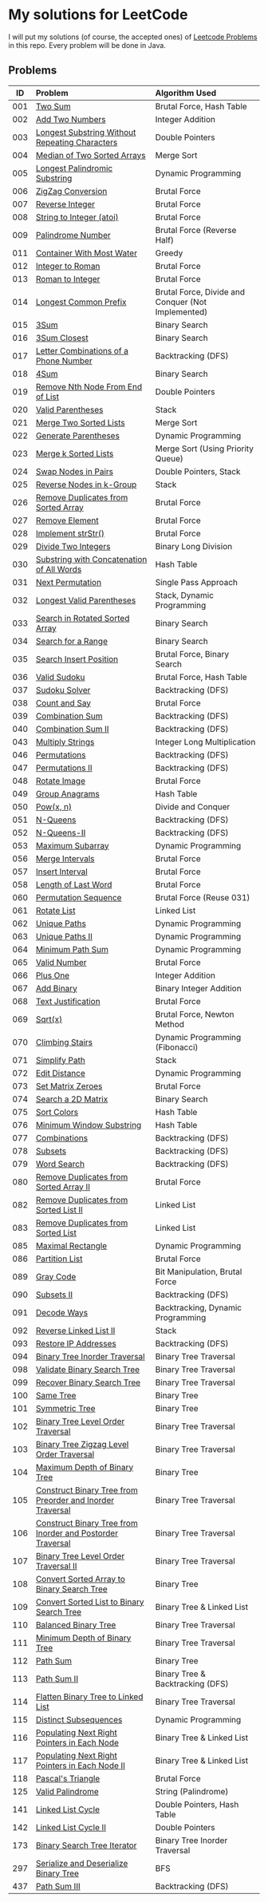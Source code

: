 # My solutions for LeetCode

I will put my solutions (of course, the accepted ones) of [Leetcode Problems](https://leetcode.com/problemset/algorithms/) in this repo. Every problem will be done in Java.

## Problems

| ID | Problem | Algorithm Used |
| --- | :--- | :--- |
| 001 | [Two Sum](https://leetcode.com/problems/two-sum/description/) | Brutal Force, Hash Table |
| 002 | [Add Two Numbers](https://leetcode.com/problems/add-two-numbers/description/) | Integer Addition |
| 003 | [Longest Substring Without Repeating Characters](https://leetcode.com/problems/longest-substring-without-repeating-characters/description/) | Double Pointers |
| 004 | [Median of Two Sorted Arrays](https://leetcode.com/problems/median-of-two-sorted-arrays/description/) | Merge Sort |
| 005 | [Longest Palindromic Substring](https://leetcode.com/problems/longest-palindromic-substring) | Dynamic Programming |
| 006 | [ZigZag Conversion](https://leetcode.com/problems/zigzag-conversion) | Brutal Force |
| 007 | [Reverse Integer](https://leetcode.com/problems/reverse-integer) | Brutal Force |
| 008 | [String to Integer (atoi)](https://leetcode.com/problems/string-to-integer-atoi) | Brutal Force |
| 009 | [Palindrome Number](https://leetcode.com/problems/palindrome-number) | Brutal Force (Reverse Half) |
| 011 | [Container With Most Water](https://leetcode.com/problems/container-with-most-water) | Greedy |
| 012 | [Integer to Roman](https://leetcode.com/problems/integer-to-roman/description/) | Brutal Force |
| 013 | [Roman to Integer](https://leetcode.com/problems/roman-to-integer/description/) | Brutal Force |
| 014 | [Longest Common Prefix](https://leetcode.com/problems/longest-common-prefix) | Brutal Force, Divide and Conquer (Not Implemented) |
| 015 | [3Sum](https://leetcode.com/problems/3sum) | Binary Search |
| 016 | [3Sum Closest](https://leetcode.com/problems/3sum-closest) | Binary Search |
| 017 | [Letter Combinations of a Phone Number](https://leetcode.com/problems/letter-combinations-of-a-phone-number) | Backtracking (DFS) |
| 018 | [4Sum](https://leetcode.com/problems/4sum) | Binary Search |
| 019 | [Remove Nth Node From End of List](https://leetcode.com/problems/remove-nth-node-from-end-of-list/description/) | Double Pointers |
| 020 | [Valid Parentheses](https://leetcode.com/problems/valid-parentheses) | Stack |
| 021 | [Merge Two Sorted Lists](https://leetcode.com/problems/merge-two-sorted-lists) | Merge Sort |
| 022 | [Generate Parentheses](https://leetcode.com/problems/generate-parentheses) | Dynamic Programming |
| 023 | [Merge k Sorted Lists](https://leetcode.com/problems/merge-k-sorted-lists) | Merge Sort (Using Priority Queue) |
| 024 | [Swap Nodes in Pairs](https://leetcode.com/problems/swap-nodes-in-pairs/description/) | Double Pointers, Stack |
| 025 | [Reverse Nodes in k-Group](https://leetcode.com/problems/reverse-nodes-in-k-group/description/) | Stack |
| 026 | [Remove Duplicates from Sorted Array](https://leetcode.com/problems/remove-duplicates-from-sorted-array/description/) | Brutal Force |
| 027 | [Remove Element](https://leetcode.com/problems/remove-element) | Brutal Force |
| 028 | [Implement strStr()](https://leetcode.com/problems/implement-strstr/description/) | Brutal Force |
| 029 | [Divide Two Integers](https://leetcode.com/problems/divide-two-integers/description/) | Binary Long Division |
| 030 | [Substring with Concatenation of All Words](https://leetcode.com/problems/substring-with-concatenation-of-all-words/description/) | Hash Table |
| 031 | [Next Permutation](https://leetcode.com/problems/next-permutation/description/) | Single Pass Approach |
| 032 | [Longest Valid Parentheses](https://leetcode.com/problems/longest-valid-parentheses/description/) | Stack, Dynamic Programming |
| 033 | [Search in Rotated Sorted Array](https://leetcode.com/problems/search-in-rotated-sorted-array/description/) | Binary Search |
| 034 | [Search for a Range](https://leetcode.com/problems/search-for-a-range/description/) | Binary Search |
| 035 | [Search Insert Position](https://leetcode.com/problems/search-insert-position/description/) | Brutal Force, Binary Search |
| 036 | [Valid Sudoku](https://leetcode.com/problems/valid-sudoku/description/) | Brutal Force, Hash Table |
| 037 | [Sudoku Solver](https://leetcode.com/problems/sudoku-solver/description/) | Backtracking (DFS) |
| 038 | [Count and Say](https://leetcode.com/problems/count-and-say/description/) | Brutal Force |
| 039 | [Combination Sum](https://leetcode.com/problems/combination-sum/description/) | Backtracking (DFS) |
| 040 | [Combination Sum II](https://leetcode.com/problems/combination-sum-ii/description/) | Backtracking (DFS) |
| 043 | [Multiply Strings](https://leetcode.com/problems/multiply-strings/description/) | Integer Long Multiplication |
| 046 | [Permutations](https://leetcode.com/problems/permutations/description/) | Backtracking (DFS) |
| 047 | [Permutations II](https://leetcode.com/problems/permutations-ii/description/) | Backtracking (DFS) |
| 048 | [Rotate Image](https://leetcode.com/problems/rotate-image/description/) | Brutal Force |
| 049 | [Group Anagrams](https://leetcode.com/problems/group-anagrams/description/) | Hash Table |
| 050 | [Pow(x, n)](https://leetcode.com/problems/powx-n/description/) | Divide and Conquer |
| 051 | [N-Queens](https://leetcode.com/problems/n-queens/description/) | Backtracking (DFS) |
| 052 | [N-Queens-II](https://leetcode.com/problems/n-queens-ii/description/) | Backtracking (DFS) |
| 053 | [Maximum Subarray](https://leetcode.com/problems/maximum-subarray/description/) | Dynamic Programming |
| 056 | [Merge Intervals](https://leetcode.com/problems/merge-intervals/description/) | Brutal Force |
| 057 | [Insert Interval](https://leetcode.com/problems/insert-interval/description/) | Brutal Force |
| 058 | [Length of Last Word](https://leetcode.com/problems/length-of-last-word/description/) | Brutal Force |
| 060 | [Permutation Sequence](https://leetcode.com/problems/permutation-sequence/description/) | Brutal Force (Reuse 031) |
| 061 | [Rotate List](https://leetcode.com/problems/rotate-list/description/) | Linked List |
| 062 | [Unique Paths](https://leetcode.com/problems/unique-paths/description/) | Dynamic Programming |
| 063 | [Unique Paths II](https://leetcode.com/problems/unique-paths-ii/description/) | Dynamic Programming |
| 064 | [Minimum Path Sum](https://leetcode.com/problems/minimum-path-sum/description/) | Dynamic Programming |
| 065 | [Valid Number](https://leetcode.com/problems/valid-number/description/) | Brutal Force |
| 066 | [Plus One](https://leetcode.com/problems/plus-one/description/) | Integer Addition |
| 067 | [Add Binary](https://leetcode.com/problems/add-binary/description/) | Binary Integer Addition |
| 068 | [Text Justification](https://leetcode.com/problems/text-justification/description/) | Brutal Force |
| 069 | [Sqrt(x)](https://leetcode.com/problems/sqrtx/description/) | Brutal Force, Newton Method |
| 070 | [Climbing Stairs](https://leetcode.com/problems/climbing-stairs/description/) | Dynamic Programming (Fibonacci) |
| 071 | [Simplify Path](https://leetcode.com/problems/simplify-path/description/) | Stack |
| 072 | [Edit Distance](https://leetcode.com/problems/edit-distance/description/) | Dynamic Programming |
| 073 | [Set Matrix Zeroes](https://leetcode.com/problems/set-matrix-zeroes/description/) | Brutal Force |
| 074 | [Search a 2D Matrix](https://leetcode.com/problems/search-a-2d-matrix/description/) | Binary Search |
| 075 | [Sort Colors](https://leetcode.com/problems/sort-colors/discuss/) | Hash Table |
| 076 | [Minimum Window Substring](https://leetcode.com/problems/minimum-window-substring/description/) | Hash Table |
| 077 | [Combinations](https://leetcode.com/problems/combinations/description/) | Backtracking (DFS) |
| 078 | [Subsets](https://leetcode.com/problems/subsets/description/) | Backtracking (DFS) |
| 079 | [Word Search](https://leetcode.com/problems/word-search/description/) | Backtracking (DFS) |
| 080 | [Remove Duplicates from Sorted Array II](https://leetcode.com/problems/remove-duplicates-from-sorted-array-ii/description/) | Brutal Force |
| 082 | [Remove Duplicates from Sorted List II](https://leetcode.com/problems/remove-duplicates-from-sorted-list-ii/description/) | Linked List |
| 083 | [Remove Duplicates from Sorted List](https://leetcode.com/problems/remove-duplicates-from-sorted-list/description/) | Linked List |
| 085 | [Maximal Rectangle](https://leetcode.com/problems/maximal-rectangle/description/) | Dynamic Programming |
| 086 | [Partition List](https://leetcode.com/problems/partition-list/description/) | Brutal Force |
| 089 | [Gray Code](https://leetcode.com/problems/gray-code/description/) | Bit Manipulation, Brutal Force |
| 090 | [Subsets II](https://leetcode.com/problems/subsets-ii/description/) | Backtracking (DFS) |
| 091 | [Decode Ways](https://leetcode.com/problems/decode-ways/description/) | Backtracking, Dynamic Programming |
| 092 | [Reverse Linked List II](https://leetcode.com/problems/reverse-linked-list-ii/description/) | Stack |
| 093 | [Restore IP Addresses](https://leetcode.com/problems/restore-ip-addresses/description/) | Backtracking (DFS) |
| 094 | [Binary Tree Inorder Traversal](https://leetcode.com/problems/binary-tree-inorder-traversal/) | Binary Tree Traversal |
| 098 | [Validate Binary Search Tree](https://leetcode.com/problems/validate-binary-search-tree/description/) | Binary Tree Traversal |
| 099 | [Recover Binary Search Tree](https://leetcode.com/problems/recover-binary-search-tree/description/) | Binary Tree Traversal |
| 100 | [Same Tree](https://leetcode.com/problems/same-tree/description/) | Binary Tree |
| 101 | [Symmetric Tree](https://leetcode.com/problems/symmetric-tree/description/) | Binary Tree |
| 102 | [Binary Tree Level Order Traversal](https://leetcode.com/problems/binary-tree-level-order-traversal/description/) | Binary Tree Traversal |
| 103 | [Binary Tree Zigzag Level Order Traversal](https://leetcode.com/problems/binary-tree-zigzag-level-order-traversal/description/) | Binary Tree Traversal |
| 104 | [Maximum Depth of Binary Tree](https://leetcode.com/problems/maximum-depth-of-binary-tree/description/) | Binary Tree |
| 105 | [Construct Binary Tree from Preorder and Inorder Traversal](https://leetcode.com/problems/construct-binary-tree-from-preorder-and-inorder-traversal/description/) | Binary Tree Traversal |
| 106 | [Construct Binary Tree from Inorder and Postorder Traversal](https://leetcode.com/problems/construct-binary-tree-from-inorder-and-postorder-traversal/description/) | Binary Tree Traversal | 
| 107 | [Binary Tree Level Order Traversal II](https://leetcode.com/problems/binary-tree-level-order-traversal-ii/description/) | Binary Tree Traversal |
| 108 | [Convert Sorted Array to Binary Search Tree](https://leetcode.com/problems/convert-sorted-array-to-binary-search-tree/description/) | Binary Tree |
| 109 | [Convert Sorted List to Binary Search Tree](https://leetcode.com/problems/convert-sorted-list-to-binary-search-tree/description/) | Binary Tree & Linked List |
| 110 | [Balanced Binary Tree](https://leetcode.com/problems/balanced-binary-tree/description/) | Binary Tree Traversal |
| 111 | [Minimum Depth of Binary Tree](https://leetcode.com/problems/minimum-depth-of-binary-tree/description/) | Binary Tree Traversal |
| 112 | [Path Sum](https://leetcode.com/problems/path-sum/description/) | Binary Tree |
| 113 | [Path Sum II](https://leetcode.com/problems/path-sum-ii/description/) | Binary Tree & Backtracking (DFS) |
| 114 | [Flatten Binary Tree to Linked List](https://leetcode.com/problems/flatten-binary-tree-to-linked-list/description/) | Binary Tree Traversal |
| 115 | [Distinct Subsequences](https://leetcode.com/problems/distinct-subsequences/description/) | Dynamic Programming |
| 116 | [Populating Next Right Pointers in Each Node](https://leetcode.com/problems/populating-next-right-pointers-in-each-node/discuss/) | Binary Tree & Linked List |
| 117 | [Populating Next Right Pointers in Each Node II](https://leetcode.com/problems/populating-next-right-pointers-in-each-node-ii/description/) | Binary Tree & Linked List |
| 118 | [Pascal's Triangle](https://leetcode.com/problems/pascals-triangle/description/) | Brutal Force |
| 125 | [Valid Palindrome](https://leetcode.com/problems/valid-palindrome/description/) | String (Palindrome) |
| 141 | [Linked List Cycle](https://leetcode.com/problems/linked-list-cycle/description/) | Double Pointers, Hash Table |
| 142 | [Linked List Cycle II](https://leetcode.com/problems/linked-list-cycle-ii/description/) | Double Pointers |
| 173 | [Binary Search Tree Iterator](https://leetcode.com/problems/binary-search-tree-iterator/description/) | Binary Tree Inorder Traversal |
| 297 | [Serialize and Deserialize Binary Tree](https://leetcode.com/problems/serialize-and-deserialize-binary-tree/description/) | BFS |
| 437 | [Path Sum III](https://leetcode.com/problems/path-sum-iii/description/) | Backtracking (DFS) |